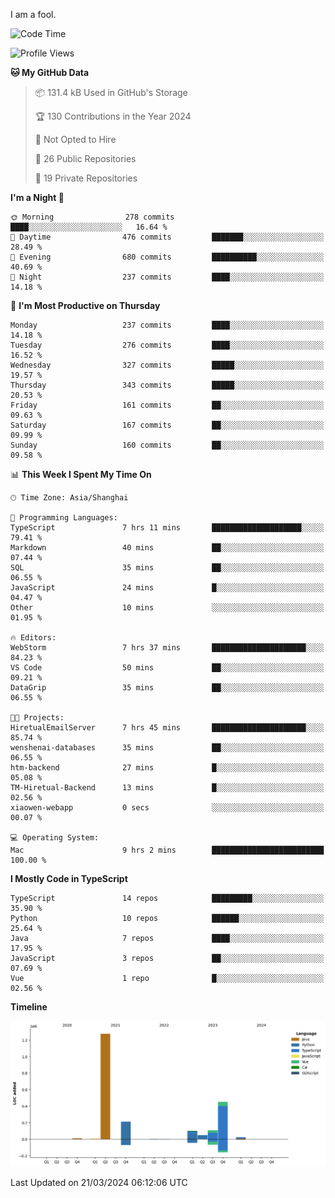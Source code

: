 I am a fool.

<!--START_SECTION:waka-->
![Code Time](http://img.shields.io/badge/Code%20Time-1%2C263%20hrs%2015%20mins-blue)

![Profile Views](http://img.shields.io/badge/Profile%20Views-0-blue)

**🐱 My GitHub Data** 

> 📦 131.4 kB Used in GitHub's Storage 
 > 
> 🏆 130 Contributions in the Year 2024
 > 
> 🚫 Not Opted to Hire
 > 
> 📜 26 Public Repositories 
 > 
> 🔑 19 Private Repositories 
 > 
**I'm a Night 🦉** 

```text
🌞 Morning                278 commits         ████░░░░░░░░░░░░░░░░░░░░░   16.64 % 
🌆 Daytime                476 commits         ███████░░░░░░░░░░░░░░░░░░   28.49 % 
🌃 Evening                680 commits         ██████████░░░░░░░░░░░░░░░   40.69 % 
🌙 Night                  237 commits         ████░░░░░░░░░░░░░░░░░░░░░   14.18 % 
```
📅 **I'm Most Productive on Thursday** 

```text
Monday                   237 commits         ████░░░░░░░░░░░░░░░░░░░░░   14.18 % 
Tuesday                  276 commits         ████░░░░░░░░░░░░░░░░░░░░░   16.52 % 
Wednesday                327 commits         █████░░░░░░░░░░░░░░░░░░░░   19.57 % 
Thursday                 343 commits         █████░░░░░░░░░░░░░░░░░░░░   20.53 % 
Friday                   161 commits         ██░░░░░░░░░░░░░░░░░░░░░░░   09.63 % 
Saturday                 167 commits         ██░░░░░░░░░░░░░░░░░░░░░░░   09.99 % 
Sunday                   160 commits         ██░░░░░░░░░░░░░░░░░░░░░░░   09.58 % 
```


📊 **This Week I Spent My Time On** 

```text
🕑︎ Time Zone: Asia/Shanghai

💬 Programming Languages: 
TypeScript               7 hrs 11 mins       ████████████████████░░░░░   79.41 % 
Markdown                 40 mins             ██░░░░░░░░░░░░░░░░░░░░░░░   07.44 % 
SQL                      35 mins             ██░░░░░░░░░░░░░░░░░░░░░░░   06.55 % 
JavaScript               24 mins             █░░░░░░░░░░░░░░░░░░░░░░░░   04.47 % 
Other                    10 mins             ░░░░░░░░░░░░░░░░░░░░░░░░░   01.95 % 

🔥 Editors: 
WebStorm                 7 hrs 37 mins       █████████████████████░░░░   84.23 % 
VS Code                  50 mins             ██░░░░░░░░░░░░░░░░░░░░░░░   09.21 % 
DataGrip                 35 mins             ██░░░░░░░░░░░░░░░░░░░░░░░   06.55 % 

🐱‍💻 Projects: 
HiretualEmailServer      7 hrs 45 mins       █████████████████████░░░░   85.74 % 
wenshenai-databases      35 mins             ██░░░░░░░░░░░░░░░░░░░░░░░   06.55 % 
htm-backend              27 mins             █░░░░░░░░░░░░░░░░░░░░░░░░   05.08 % 
TM-Hiretual-Backend      13 mins             █░░░░░░░░░░░░░░░░░░░░░░░░   02.56 % 
xiaowen-webapp           0 secs              ░░░░░░░░░░░░░░░░░░░░░░░░░   00.07 % 

💻 Operating System: 
Mac                      9 hrs 2 mins        █████████████████████████   100.00 % 
```

**I Mostly Code in TypeScript** 

```text
TypeScript               14 repos            █████████░░░░░░░░░░░░░░░░   35.90 % 
Python                   10 repos            ██████░░░░░░░░░░░░░░░░░░░   25.64 % 
Java                     7 repos             ████░░░░░░░░░░░░░░░░░░░░░   17.95 % 
JavaScript               3 repos             ██░░░░░░░░░░░░░░░░░░░░░░░   07.69 % 
Vue                      1 repo              █░░░░░░░░░░░░░░░░░░░░░░░░   02.56 % 
```



**Timeline**

![Lines of Code chart](https://raw.githubusercontent.com/VeejaLiu/VeejaLiu/master/assets/bar_graph.png)


 Last Updated on 21/03/2024 06:12:06 UTC
<!--END_SECTION:waka-->
